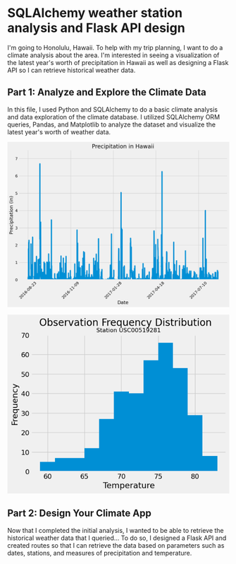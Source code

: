 # SQLAlchemy weather station analysis and Flask API design
I'm going to Honolulu, Hawaii. To help with my trip planning, I want to do a climate analysis about the area. I'm interested in seeing a visualization of the latest year's worth of precipitation in Hawaii as well as designing a Flask API so I can retrieve historical weather data.

## Part 1: Analyze and Explore the Climate Data
In this file, I used Python and SQLAlchemy to do a basic climate analysis and data exploration of the climate database. I utilized SQLAlchemy ORM queries, Pandas, and Matplotlib to analyze the dataset and visualize the latest year's worth of weather data.

![Precipitation Plot](https://github.com/emilyneaville/sqlalchemy-challenge/blob/main/Climate%20Analysis/Figure%20outputs/prcp_hawaii.png)

![TOBS Dist](https://github.com/emilyneaville/sqlalchemy-challenge/blob/main/Climate%20Analysis/Figure%20outputs/tobs_dist.png)

## Part 2: Design Your Climate App
Now that I completed the initial analysis, I wanted to be able to retrieve the historical weather data that I queried... To do so, I designed a Flask API and created routes so that I can retrieve the data based on parameters such as dates, stations, and measures of precipitation and temperature.
